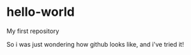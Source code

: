 # hello-world
My first repository

So i was just wondering how github looks like, and i've tried it!
